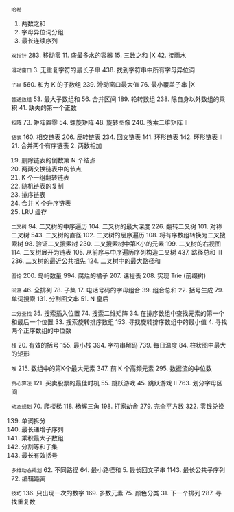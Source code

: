 `哈希`
1. 两数之和 
49. 字母异位词分组 
128. 最长连续序列 


`双指针`
283. 移动零 
11. 盛最多水的容器 
15. 三数之和 |X
42. 接雨水 


`滑动窗口`
3. 无重复字符的最长子串 
438. 找到字符串中所有字母异位词 


`子串`
560. 和为 K 的子数组 
239. 滑动窗口最大值 
76. 最小覆盖子串 |X 


`普通数组`
53. 最大子数组和 
56. 合并区间 
189. 轮转数组 
238. 除自身以外数组的乘积 
41. 缺失的第一个正数 


`矩阵`
73. 矩阵置零
54. 螺旋矩阵
48. 旋转图像
240. 搜索二维矩阵 II


`链表`
160. 相交链表
206. 反转链表
234. 回文链表
141. 环形链表
142. 环形链表 II
21. 合并两个有序链表
2. 两数相加

19. 删除链表的倒数第 N 个结点
24. 两两交换链表中的节点
25. K 个一组翻转链表
138. 随机链表的复制
148. 排序链表
23. 合并 K 个升序链表
146. LRU 缓存


`二叉树`
94. 二叉树的中序遍历
104. 二叉树的最大深度
226. 翻转二叉树
101. 对称二叉树
543. 二叉树的直径
102. 二叉树的层序遍历
108. 将有序数组转换为二叉搜索树
98. 验证二叉搜索树
230. 二叉搜索树中第K小的元素
199. 二叉树的右视图
114. 二叉树展开为链表
105. 从前序与中序遍历序列构造二叉树
437. 路径总和 III
236. 二叉树的最近公共祖先
124. 二叉树中的最大路径和


`图论`
200. 岛屿数量
994. 腐烂的橘子
207. 课程表
208. 实现 Trie (前缀树)


`回溯`
46. 全排列
78. 子集
17. 电话号码的字母组合
39. 组合总和
22. 括号生成
79. 单词搜索
131. 分割回文串
51. N 皇后


`二分查找`
35. 搜索插入位置
74. 搜索二维矩阵
34. 在排序数组中查找元素的第一个和最后一个位置
33. 搜索旋转排序数组
153. 寻找旋转排序数组中的最小值
4. 寻找两个正序数组的中位数


`栈`
20. 有效的括号
155. 最小栈
394. 字符串解码
739. 每日温度
84. 柱状图中最大的矩形


`堆`
215. 数组中的第K个最大元素
347. 前 K 个高频元素
295. 数据流的中位数


`贪心算法`
121. 买卖股票的最佳时机
55. 跳跃游戏
45. 跳跃游戏 II
763. 划分字母区间


`动态规划`
70. 爬楼梯
118. 杨辉三角
198. 打家劫舍
279. 完全平方数
322. 零钱兑换


139. 单词拆分
300. 最长递增子序列
152. 乘积最大子数组
416. 分割等和子集
32. 最长有效括号


`多维动态规划`
62. 不同路径
64. 最小路径和
5. 最长回文子串
1143. 最长公共子序列
72. 编辑距离


`技巧`
136. 只出现一次的数字
169. 多数元素
75. 颜色分类
31. 下一个排列
287. 寻找重复数

